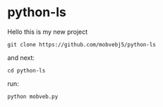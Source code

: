 # python-ls
Hello this is my new project
```
git clone https://github.com/mobvebj5/python-ls
```

and next:
```
cd python-ls
```
run:
```
python mobveb.py
